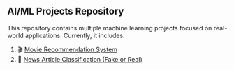 ## AI/ML Projects Repository

This repository contains multiple machine learning projects focused on real-world applications. Currently, it includes:

1. 🎬 [Movie Recommendation System](#-movie-recommendation-system)
2. 📰 [News Article Classification (Fake or Real)](#-news-article-classification-fake-or-real)
